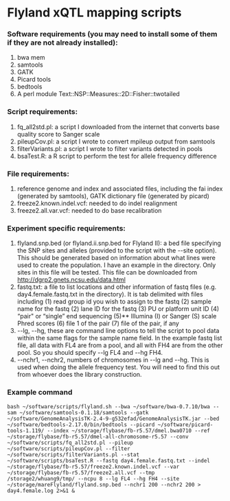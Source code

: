 # Flyland xQTL mapping scripts

###  Software requirements (you may need to install some of them if they are not already installed):

1. bwa mem
2. samtools
3. GATK
4. Picard tools
5. bedtools
6. A perl module Text::NSP::Measures::2D::Fisher::twotailed

### Script requirements:

1. fq_all2std.pl: a script I downloaded from the internet that converts base quality score to Sanger scale
2. pileupCov.pl: a script I wrote to convert mpileup output from samtools
3. filterVariants.pl: a script I wrote to filter variants detected in pools
4. bsaTest.R: a R script to perform the test for allele frequency difference

### File requirements:

1. reference genome and index and associated files, including the fai index (generated by samtools), GATK dictionary file (generated by picard)
2. freeze2.known.indel.vcf: needed to do indel realignment
3. freeze2.all.var.vcf: needed to do base recalibration

### Experiment specific requirements:

1. flyland.snp.bed (or flyland.ii.snp.bed for Flyland II): a bed file specifying the SNP sites and alleles (provided to the script with the --site option). This should be generated based on information about what lines were used to create the population. I have an example in the directory. Only sites in this file will be tested. This file can be downloaded from http://dgrp2.gnets.ncsu.edu/data.html
2. fastq.txt: a file to list locations and other information of fastq files (e.g. day4.female.fastq.txt in the directory). It is tab delimited with files including (1) read group id you wish to assign to the fastq (2) sample name for the fastq (2) lane ID for the fastq (3) PU or platform unit ID (4) “pair" or “single” end sequencing (5)** Illumina (I) or Sanger (S) scale Phred scores (6) file 1 of the pair (7) file of the pair, if any
3. --lg, --hg, these are command line options to tell the script to pool data within the same flags for the sample name field. In the example fastq list file, all data with FL4 are from a pool, and all with FH4 are from the other pool. So you should specify --lg FL4 and --hg FH4. 
4. --nchr1, --nchr2, numbers of chromosomes in --lg and --hg. This is used when doing the allele frequency test. You will need to find this out from whoever does the library construction.

### Example command

```
bash ~/software/scripts/flyland.sh --bwa ~/software/bwa-0.7.10/bwa --sam ~/software/samtools-0.1.18/samtools --gatk ~/software/GenomeAnalysisTK-2.4-9-g532efad/GenomeAnalysisTK.jar --bed ~/software/bedtools-2.17.0/bin/bedtools --picard ~/software/picard-tools-1.119/ --index ~/storage/flybase/fb-r5.57/dmel.bwa0710 --ref ~/storage/flybase/fb-r5.57/dmel-all-chromosome-r5.57 --conv ~/software/scripts/fq_all2std.pl --pileup ~/software/scripts/pileupCov.pl --filter ~/software/scripts/filterVariants.pl --stat ~/software/scripts/bsaTest.R --fastq day4.female.fastq.txt --indel ~/storage/flybase/fb-r5.57/freeze2.known.indel.vcf --var ~/storage/flybase/fb-r5.57/freeze2.all.vcf --tmp /storage2/whuang9/tmp/ --ncpu 8 --lg FL4 --hg FH4 --site ~/storage/mareFlyland/flyland.snp.bed --nchr1 200 --nchr2 200 > day4.female.log 2>&1 &
```

